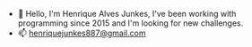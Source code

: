 - 👋 Hello, I'm Henrique Alves Junkes, I've been working with programming since 2015 and I'm looking for new challenges.
- 📫 henriquejunkes887@gmail.com
